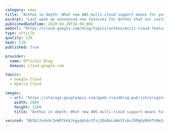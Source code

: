```yaml
---
category: news
title: "Anthos in depth: What new AWS multi-cloud support means for you"
excerpt: "Last week we announced new features for Anthos that our customers tell us will drive business agility and efficiency. Today, we’d like to dive a bit deeper into one of Anthos’ most exciting new features: support for multi-cloud. Now, you can use Anthos to consolidate all your operations across on-premises,"
publishedDateTime: 2020-04-30T16:00:00Z
webUrl: "https://cloud.google.com/blog/topics/anthos/multi-cloud-features-make-anthos-on-aws-possible/"
type: article
quality: 129
heat: 129
published: true

provider:
  name: Official Blog
  domain: cloud.google.com

topics:
  - Google Cloud
  - Hybrid Cloud

images:
  - url: "https://storage.googleapis.com/gweb-cloudblog-publish/original_images/Google_Cloud_Anthos_A_pmqIcQ2.jpg"
    width: 2880
    height: 1200
    title: "Anthos in depth: What new AWS multi-cloud support means for you"

secured: "Bb58JJv4o9rZeWO7kkk2ngydpG4s3fsj20oBuLoNoSIcAuJVMgOyBkhTV0m2sJok8TsvrDr2321t4zIDJrhMlg15uGPzhTqfRG8D/tGRH0BSNdchgRQkR2Ni+Q5ZrRbeiRy7kXMYGLipDOsqDm0h172fns+qL2p6/vvkuDmkHZJ8EAMI4InWXObmr9EIIuvrHD7UhKgEtAhrKgODuPnKZQijhqj0UJuQtSVyILtbA9nmVooKDN8t7evqox6PVUtpBOYjsvWSZCdnPuCz1fcA7ZNNttlJHDqpryDWxD3xyjtBiLmML+NUvIsgtODjDkwA1z/9p7rkW/8kvohyipPbbQ==;ozHNTph2LlrAcRsUgkf5JQ=="
---
```


